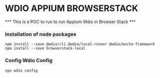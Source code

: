# WDIO APPIUM BROWSERSTACK
*** This is a POC to run to run Appium Wdio in Browser Stack ***

### Installation of node packages
```
npm install --save @wdio/cli @wdio/local-runner @wdio/mocha-framework
npm install --save browserstack-local
```

### Config Wdio Config
```
npx wdio config
```

